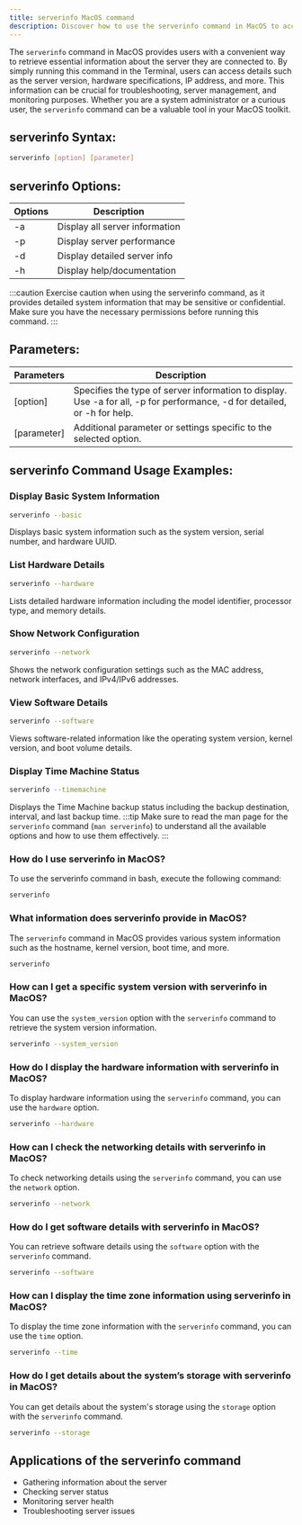 ```yaml
---
title: serverinfo MacOS command
description: Discover how to use the serverinfo command in MacOS to access information about the server such as version, hardware, and more.
---
```


The `serverinfo` command in MacOS provides users with a convenient way to retrieve essential information about the server they are connected to. By simply running this command in the Terminal, users can access details such as the server version, hardware specifications, IP address, and more. This information can be crucial for troubleshooting, server management, and monitoring purposes. Whether you are a system administrator or a curious user, the `serverinfo` command can be a valuable tool in your MacOS toolkit.

## serverinfo Syntax:
```bash
serverinfo [option] [parameter]
```
## serverinfo Options:
| Options | Description                   |
|---------|-------------------------------|
| -a      | Display all server information|
| -p      | Display server performance    |
| -d      | Display detailed server info  |
| -h      | Display help/documentation    |

:::caution
Exercise caution when using the serverinfo command, as it provides detailed system information that may be sensitive or confidential. Make sure you have the necessary permissions before running this command.
:::

## Parameters:
| Parameters   | Description                            |
|--------------|----------------------------------------|
| [option]     | Specifies the type of server information to display. Use -a for all, -p for performance, -d for detailed, or -h for help.|
| [parameter]  | Additional parameter or settings specific to the selected option. |
## serverinfo Command Usage Examples:
### Display Basic System Information
```bash
serverinfo --basic
```
Displays basic system information such as the system version, serial number, and hardware UUID.

### List Hardware Details
```bash
serverinfo --hardware
```
Lists detailed hardware information including the model identifier, processor type, and memory details.

### Show Network Configuration
```bash
serverinfo --network
```
Shows the network configuration settings such as the MAC address, network interfaces, and IPv4/IPv6 addresses.

### View Software Details
```bash
serverinfo --software
```
Views software-related information like the operating system version, kernel version, and boot volume details.

### Display Time Machine Status
```bash
serverinfo --timemachine
```
Displays the Time Machine backup status including the backup destination, interval, and last backup time.
:::tip
Make sure to read the man page for the `serverinfo` command (`man serverinfo`) to understand all the available options and how to use them effectively.
:::

### How do I use serverinfo in MacOS?
To use the serverinfo command in bash, execute the following command:
```bash
serverinfo
```

### What information does serverinfo provide in MacOS?
The `serverinfo` command in MacOS provides various system information such as the hostname, kernel version, boot time, and more.
```bash
serverinfo
```

### How can I get a specific system version with serverinfo in MacOS?
You can use the `system_version` option with the `serverinfo` command to retrieve the system version information.
```bash
serverinfo --system_version
```

### How do I display the hardware information with serverinfo in MacOS?
To display hardware information using the `serverinfo` command, you can use the `hardware` option.
```bash
serverinfo --hardware
```

### How can I check the networking details with serverinfo in MacOS?
To check networking details using the `serverinfo` command, you can use the `network` option.
```bash
serverinfo --network
```

### How do I get software details with serverinfo in MacOS?
You can retrieve software details using the `software` option with the `serverinfo` command.
```bash
serverinfo --software
```

### How can I display the time zone information using serverinfo in MacOS?
To display the time zone information with the `serverinfo` command, you can use the `time` option.
```bash
serverinfo --time
```

### How do I get details about the system’s storage with serverinfo in MacOS?
You can get details about the system's storage using the `storage` option with the `serverinfo` command.
```bash
serverinfo --storage
```
## Applications of the serverinfo command

- Gathering information about the server
- Checking server status
- Monitoring server health
- Troubleshooting server issues